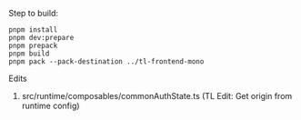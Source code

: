 Step to build:
```
pnpm install
pnpm dev:prepare
pnpm prepack
pnpm build
pnpm pack --pack-destination ../tl-frontend-mono
```

Edits

1. src/runtime/composables/commonAuthState.ts (TL Edit: Get origin from runtime config)